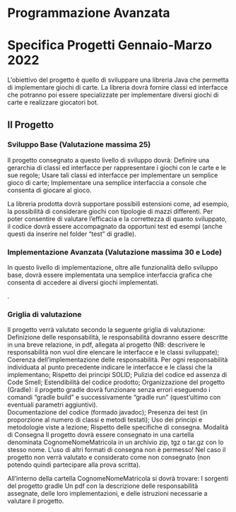 # Programmazione Avanzata
# Specifica Progetti Gennaio-Marzo 2022

L’obiettivo del progetto è quello di sviluppare una libreria Java che permetta di implementare giochi di carte. La libreria dovrà fornire classi ed interfacce che potranno poi essere specializzate per implementare diversi giochi di carte e realizzare giocatori bot.


## Il Progetto
### Sviluppo Base (Valutazione massima 25)
Il progetto consegnato a questo livello di sviluppo dovrà:
Definire una gerarchia di classi ed interfacce per rappresentare i giochi con le carte e le sue regole;
Usare tali classi ed interfacce per implementare un semplice gioco di carte;
Implementare una semplice interfaccia a console che consenta di giocare al gioco.

La libreria prodotta dovrà supportare possibili estensioni come, ad esempio, la possibilità di considerare giochi con tipologie di mazzi differenti. 
Per poter consentire di valutare l’efficacia e la correttezza di quanto sviluppato, il codice dovrà essere accompagnato da opportuni test ed esempi (anche questi da inserire nel folder “test” di gradle).



### Implementazione Avanzata (Valutazione massima 30 e Lode) 
In questo livello di implementazione, oltre alle funzionalità dello sviluppo base, dovrà essere implementata una semplice interfaccia grafica che consenta di accedere ai diversi giochi implementati.

.





### Griglia di valutazione
Il progetto verrà valutato secondo la seguente griglia di valutazione:
Definizione delle responsabilità, le responsabilità dovranno essere descritte in una breve relazione, in pdf, allegata al progetto (NB: descrivere le responsabilità non vuol dire elencare le interfacce e le classi sviluppate);
Coerenza dell’implementazione delle responsabilità. Per ogni responsabilità individuata al punto precedente indicare le interfacce e le classi che la implementano;
Rispetto dei principi SOLID;
Pulizia del codice ed assenza di Code Smell;
Estendibilità del codice prodotto;
Organizzazione del progetto (Gradle): il progetto gradle dovrà funzionare senza errori eseguendo i comandi “gradle build” e successivamente “gradle run” (quest’ultimo con eventuali parametri aggiuntivi).  
Documentazione del codice (formado javadoc);
Presenza dei test (in proporzione al numero di classi e metodi testati);
Uso dei principi e metodologie viste a lezione;
Rispetto delle specifiche di consegna.
Modalità di Consegna
Il progetto dovrà essere consegnato in una cartella denominata CognomeNomeMatricola in un archivio zip, tgz o tar.gz con lo stesso nome. L’uso di altri formati di consegna non è permesso! Nel caso il progetto non verrà valutato e considerato come non consegnato (non potendo quindi partecipare alla prova scritta).

All’interno della cartella CognomeNomeMatricola si dovrà trovare:
I sorgenti del progetto gradle
Un pdf con la descrizione delle responsabilità assegnate, delle loro implementazioni, e delle istruzioni necessarie a valutare il progetto.
